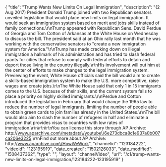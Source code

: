 {
    "title": "Trump Wants New Limits On Legal Immigration",
    "description": "(2 Aug 2017) President Donald Trump joined with two Republican senators unveiled legislation that would place new limits on legal immigration. It would seek an immigration system based on merit and jobs skills instead of family connections.\r\nTrump appeared with Republican Sens. David Perdue of Georgia and Tom Cotton of Arkansas at the White House on Wednesday to discuss the bill. The president said at an Ohio rally last month that he was working with the conservative senators to \"create a new immigration system for America.\"\r\nTrump has made cracking down on illegal immigration a hallmark of his administration and has tried to slash federal grants for cities that refuse to comply with federal efforts to detain and deport those living in the country illegally.\r\nHis involvement will put him at the center of efforts to make changes to the legal immigration system. Previewing the event, White House officials said the bill would aim to create a skills-based immigration system to make the U.S. more competitive, raise wages and create jobs.\r\nThe White House said that only 1 in 15 immigrants comes to the U.S. because of their skills, and the current system fails to place a priority on highly skilled immigrants.\r\nPerdue and Cotton introduced the legislation in February that would change the 1965 law to reduce the number of legal immigrants, limiting the number of people able to obtain green cards to join families already in the United States.\r\nThe bill would also aim to slash the number of refugees in half and eliminate a program that provides visas to countries with low rates of immigration.\r\n\r\n\r\nYou can license this story through AP Archive: http:\/\/www.aparchive.com\/metadata\/youtube\/6e273dbca8c1e937a0b007ca206e3225 \r\nFind out more about AP Archive: http:\/\/www.aparchive.com\/HowWeWork",
    "channelid": "123184222",
    "videoid": "123195919",
    "date_created": "1502126033",
    "date_modified": "1508437362",
    "type": "",
    "layout": "channelVideo",
    "url": "\/c1\/trump-wants-new-limits-on-legal-immigration\/123184222-123195919"
}